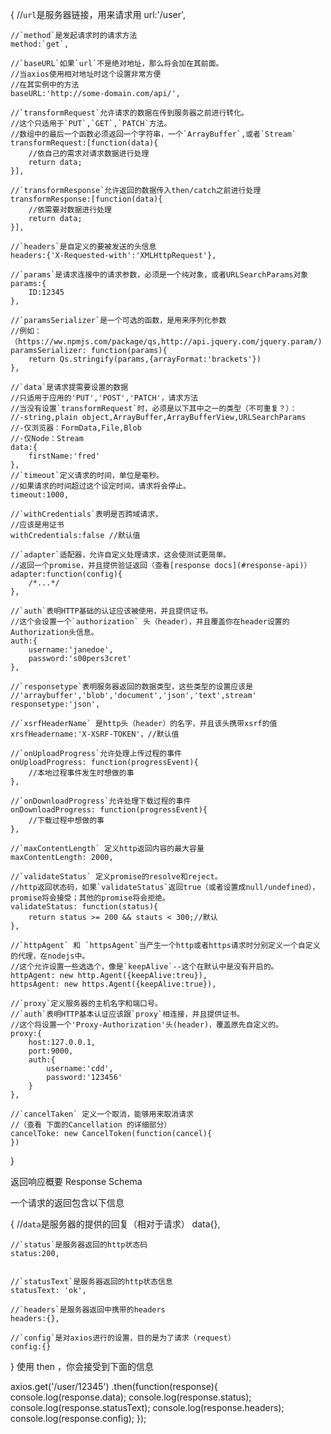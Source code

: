 {
    //`url`是服务器链接，用来请求用
    url:'/user',
 
    //`method`是发起请求时的请求方法
    method:`get`,
 
    //`baseURL`如果`url`不是绝对地址，那么将会加在其前面。
    //当axios使用相对地址时这个设置非常方便
    //在其实例中的方法
    baseURL:'http://some-domain.com/api/',
 
    //`transformRequest`允许请求的数据在传到服务器之前进行转化。
    //这个只适用于`PUT`,`GET`,`PATCH`方法。
    //数组中的最后一个函数必须返回一个字符串，一个`ArrayBuffer`,或者`Stream`
    transformRequest:[function(data){
        //依自己的需求对请求数据进行处理
        return data;
    }],
 
    //`transformResponse`允许返回的数据传入then/catch之前进行处理
    transformResponse:[function(data){
        //依需要对数据进行处理
        return data;
    }],
 
    //`headers`是自定义的要被发送的头信息
    headers:{'X-Requested-with':'XMLHttpRequest'},
 
    //`params`是请求连接中的请求参数，必须是一个纯对象，或者URLSearchParams对象
    params:{
        ID:12345
    },
    
    //`paramsSerializer`是一个可选的函数，是用来序列化参数
    //例如：（https://ww.npmjs.com/package/qs,http://api.jquery.com/jquery.param/)
    paramsSerializer: function(params){
        return Qs.stringify(params,{arrayFormat:'brackets'})
    },
 
    //`data`是请求提需要设置的数据
    //只适用于应用的'PUT','POST','PATCH'，请求方法
    //当没有设置`transformRequest`时，必须是以下其中之一的类型（不可重复？）：
    //-string,plain object,ArrayBuffer,ArrayBufferView,URLSearchParams
    //-仅浏览器：FormData,File,Blob
    //-仅Node：Stream
    data:{
        firstName:'fred'
    },
    //`timeout`定义请求的时间，单位是毫秒。
    //如果请求的时间超过这个设定时间，请求将会停止。
    timeout:1000,
    
    //`withCredentials`表明是否跨域请求，
    //应该是用证书
    withCredentials:false //默认值
 
    //`adapter`适配器，允许自定义处理请求，这会使测试更简单。
    //返回一个promise，并且提供验证返回（查看[response docs](#response-api)）
    adapter:function(config){
        /*...*/
    },
 
    //`auth`表明HTTP基础的认证应该被使用，并且提供证书。
    //这个会设置一个`authorization` 头（header），并且覆盖你在header设置的Authorization头信息。
    auth:{
        username:'janedoe',
        password:'s00pers3cret'
    },
 
    //`responsetype`表明服务器返回的数据类型，这些类型的设置应该是
    //'arraybuffer','blob','document','json','text',stream'
    responsetype:'json',
 
    //`xsrfHeaderName` 是http头（header）的名字，并且该头携带xsrf的值
    xrsfHeadername:'X-XSRF-TOKEN'，//默认值
 
    //`onUploadProgress`允许处理上传过程的事件
    onUploadProgress: function(progressEvent){
        //本地过程事件发生时想做的事
    },
 
    //`onDownloadProgress`允许处理下载过程的事件
    onDownloadProgress: function(progressEvent){
        //下载过程中想做的事
    },
 
    //`maxContentLength` 定义http返回内容的最大容量
    maxContentLength: 2000,
 
    //`validateStatus` 定义promise的resolve和reject。
    //http返回状态码，如果`validateStatus`返回true（或者设置成null/undefined），promise将会接受；其他的promise将会拒绝。
    validateStatus: function(status){
        return status >= 200 && stauts < 300;//默认
    },
 
    //`httpAgent` 和 `httpsAgent`当产生一个http或者https请求时分别定义一个自定义的代理，在nodejs中。
    //这个允许设置一些选选个，像是`keepAlive`--这个在默认中是没有开启的。
    httpAgent: new http.Agent({keepAlive:treu}),
    httpsAgent: new https.Agent({keepAlive:true}),
 
    //`proxy`定义服务器的主机名字和端口号。
    //`auth`表明HTTP基本认证应该跟`proxy`相连接，并且提供证书。
    //这个将设置一个'Proxy-Authorization'头(header)，覆盖原先自定义的。
    proxy:{
        host:127.0.0.1,
        port:9000,
        auth:{
            username:'cdd',
            password:'123456'
        }
    },
 
    //`cancelTaken` 定义一个取消，能够用来取消请求
    //（查看 下面的Cancellation 的详细部分）
    cancelToke: new CancelToken(function(cancel){
    })
}

返回响应概要 Response Schema

一个请求的返回包含以下信息

{
    //`data`是服务器的提供的回复（相对于请求）
    data{},

    //`status`是服务器返回的http状态码
    status:200,


    //`statusText`是服务器返回的http状态信息
    statusText: 'ok',

    //`headers`是服务器返回中携带的headers
    headers:{},

    //`config`是对axios进行的设置，目的是为了请求（request）
    config:{}
}
使用 then ，你会接受到下面的信息

axios.get('/user/12345')
    .then(function(response){
        console.log(response.data);
        console.log(response.status);
        console.log(response.statusText);
        console.log(response.headers);
        console.log(response.config);
    });
